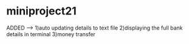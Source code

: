 # miniproject21


ADDED --> 1)auto updating details to text file 2)displaying the full bank details in terminal 3)money transfer
